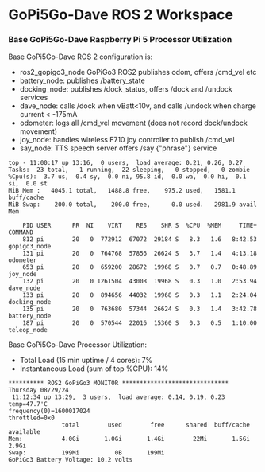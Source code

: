 # GoPi5Go-Dave ROS 2 Workspace


### Base GoPi5Go-Dave Raspberry Pi 5 Processor Utilization

Base GoPi5Go-Dave ROS 2 configuration is:  
- ros2_gopigo3_node GoPiGo3 ROS2 publishes odom, offers /cmd_vel etc  
- battery_node: publishes /battery_state  
- docking_node: publishes /dock_status, offers /dock and /undock services  
- dave_node: calls /dock when vBatt<10v, and calls /undock when charge current < -175mA  
- odometer: logs all /cmd_vel movement (does not record dock/undock movement)  
- joy_node: handles wireless F710 joy controller to publish /cmd_vel  
- say_node: TTS speech server offers /say {"phrase"} service  



```
top - 11:00:17 up 13:16,  0 users,  load average: 0.21, 0.26, 0.27
Tasks:  23 total,   1 running,  22 sleeping,   0 stopped,   0 zombie
%Cpu(s):  3.7 us,  0.4 sy,  0.0 ni, 95.8 id,  0.0 wa,  0.0 hi,  0.1 si,  0.0 st
MiB Mem :   4045.1 total,   1488.8 free,    975.2 used,   1581.1 buff/cache
MiB Swap:    200.0 total,    200.0 free,      0.0 used.   2981.9 avail Mem 

    PID USER      PR  NI    VIRT    RES    SHR S  %CPU  %MEM     TIME+ COMMAND                                                                                                            
    812 pi        20   0  772912  67072  29184 S   8.3   1.6   8:42.53 gopigo3_node                                                                                                       
    131 pi        20   0  764768  57856  26624 S   3.7   1.4   4:13.18 odometer                                                                                                           
    653 pi        20   0  659200  28672  19968 S   0.7   0.7   0:48.89 joy_node                                                                                                           
    132 pi        20   0 1261504  43008  19968 S   0.3   1.0   2:53.94 dave_node                                                                                                          
    133 pi        20   0  894656  44032  19968 S   0.3   1.1   2:24.04 docking_node                                                                                                       
    135 pi        20   0  763680  57344  26624 S   0.3   1.4   3:42.78 battery_node                                                                                                       
    187 pi        20   0  570544  22016  15360 S   0.3   0.5   1:10.00 teleop_node            

```

Base GoPi5Go-Dave Processor Utilization:  
- Total Load (15 min uptime / 4 cores): 7%   
- Instantaneous Load (sum of top %CPU): 14%  

```
********** ROS2 GoPiGo3 MONITOR ******************************
Thursday 08/29/24
 11:12:34 up 13:29,  3 users,  load average: 0.14, 0.19, 0.23
temp=47.7'C
frequency(0)=1600017024
throttled=0x0
               total        used        free      shared  buff/cache   available
Mem:           4.0Gi       1.0Gi       1.4Gi        22Mi       1.5Gi       2.9Gi
Swap:          199Mi          0B       199Mi
GoPiGo3 Battery Voltage: 10.2 volts

```
